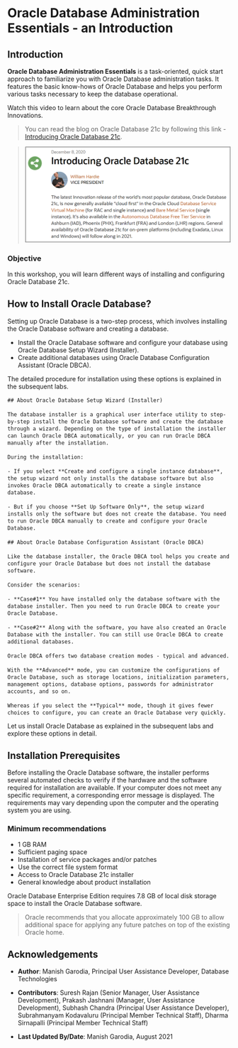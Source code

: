 # Oracle Database Administration Essentials - an Introduction

## Introduction

**Oracle Database Administration Essentials** is a task-oriented, quick start approach to familiarize you with Oracle Database administration tasks. It features the basic know-hows of Oracle Database and helps you perform various tasks necessary to keep the database operational.

Watch this video to learn about the core Oracle Database Breakthrough Innovations.

[](youtube:sFQqiGCSh9c)

> You can read the blog on Oracle Database 21c by following this link - [Introducing Oracle Database 21c](https://blogs.oracle.com/database/introducing-oracle-database-21c).

> ![img-Introducing Oracle Database 21c](images/intro-db21-vp-blog.png)

### Objective

In this workshop, you will learn different ways of installing and configuring Oracle Database 21c.

## How to Install Oracle Database?

Setting up Oracle Database is a two-step process, which involves installing the Oracle Database software and creating a database.

 - Install the Oracle Database software and configure your database using Oracle Database Setup Wizard (Installer). 
 - Create additional databases using Oracle Database Configuration Assistant (Oracle DBCA).

 The detailed procedure for installation using these options is explained in the subsequent labs. 

	## About Oracle Database Setup Wizard (Installer) 

	The database installer is a graphical user interface utility to step-by-step install the Oracle Database software and create the database through a wizard. Depending on the type of installation the installer can launch Oracle DBCA automatically, or you can run Oracle DBCA manually after the installation.

	During the installation:
	
	- If you select **Create and configure a single instance database**, the setup wizard not only installs the database software but also invokes Oracle DBCA automatically to create a single instance database.

	- But if you choose **Set Up Software Only**, the setup wizard installs only the software but does not create the database. You need to run Oracle DBCA manually to create and configure your Oracle Database.

	## About Oracle Database Configuration Assistant (Oracle DBCA)

	Like the database installer, the Oracle DBCA tool helps you create and configure your Oracle Database but does not install the database software. 
	
	Consider the scenarios:

	- **Case#1** You have installed only the database software with the database installer. Then you need to run Oracle DBCA to create your Oracle Database.

	- **Case#2** Along with the software, you have also created an Oracle Database with the installer. You can still use Oracle DBCA to create additional databases.

	Oracle DBCA offers two database creation modes - typical and advanced.

	With the **Advanced** mode, you can customize the configurations of Oracle Database, such as storage locations, initialization parameters, management options, database options, passwords for administrator accounts, and so on.

	Whereas if you select the **Typical** mode, though it gives fewer choices to configure, you can create an Oracle Database very quickly.

Let us install Oracle Database as explained in the subsequent labs and explore these options in detail.
	
## Installation Prerequisites

Before installing the Oracle Database software, the installer performs several automated checks to verify if the hardware and the software required for installation are available. If your computer does not meet any specific requirement, a corresponding error message is displayed. The requirements may vary depending upon the computer and the operating system you are using.

### Minimum recommendations

 - 1 GB RAM
 - Sufficient paging space
 - Installation of service packages and/or patches
 - Use the correct file system format
 - Access to Oracle Database 21c installer
 - General knowledge about product installation

Oracle Database Enterprise Edition requires 7.8 GB of local disk storage space to install the Oracle Database software.

> Oracle recommends that you allocate approximately 100 GB to allow additional space for applying any future patches on top of the existing Oracle home.

## Acknowledgements

<!-- 
[](include:acknowledgements.md)

Add to manifest:
“include”: {“acknowledgements”: “file_path_from_manifest”}
-->

- **Author**: Manish Garodia, Principal User Assistance Developer, Database Technologies

- **Contributors**: Suresh Rajan (Senior Manager, User Assistance Development), Prakash Jashnani (Manager, User Assistance Development), Subhash Chandra (Principal User Assistance Developer), Subrahmanyam Kodavaluru (Principal Member Technical Staff), Dharma Sirnapalli (Principal Member Technical Staff)

- **Last Updated By/Date**: Manish Garodia, August 2021
